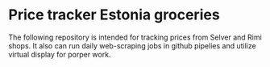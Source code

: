 # Price tracker Estonia groceries
The following repository is intended for tracking prices from Selver and Rimi shops. It also can run daily web-scraping jobs in github pipelies and utilize virtual display for porper work.
